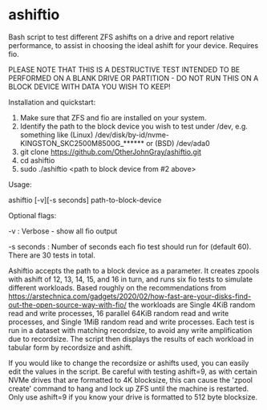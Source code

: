 # ashiftio
Bash script to test different ZFS ashifts on a drive and report relative performance, to assist in choosing the ideal ashift for your device. Requires fio.

PLEASE NOTE THAT THIS IS A DESTRUCTIVE TEST INTENDED TO BE PERFORMED ON A BLANK DRIVE OR PARTITION - DO NOT RUN THIS ON A BLOCK DEVICE WITH DATA YOU WISH TO KEEP!

Installation and quickstart:

1. Make sure that ZFS and fio are installed on your system.
2. Identify the path to the block device you wish to test under /dev, e.g. something like (Linux) /dev/disk/by-id/nvme-KINGSTON_SKC2500M8500G_****** or (BSD) /dev/ada0
3. git clone https://github.com/OtherJohnGray/ashiftio.git
4. cd ashiftio
5. sudo ./ashiftio <path to block device from #2 above>

Usage: 

ashiftio [-v][-s seconds] path-to-block-device

Optional flags:

-v : Verbose - show all fio output

-s seconds : Number of seconds each fio test should run for (default 60). There are 30 tests in total.


Ashiftio accepts the path to a block device as a parameter. It creates zpools with ashift of 12, 13, 14, 15, and 16 in turn, and runs 
six fio tests to simulate different workloads. Based roughly on the recommendations from https://arstechnica.com/gadgets/2020/02/how-fast-are-your-disks-find-out-the-open-source-way-with-fio/ the workloads are Single 4KiB random read and write processes, 
16 parallel 64KiB random read and write processes, and Single 1MiB random read and write processes. Each test is run in a dataset with matching recordsize, to avoid any write amplification due to recordsize. The script then displays the results of each workload in tabular form by recordsize and ashift.

If you would like to change the recordsize or ashifts used, you can easily edit the values in the script. Be careful with testing ashift=9, as with certain NVMe drives that are formatted to 4K blocksize, this can cause the 'zpool create' command to hang and lock up ZFS until the machine is restarted. Only use ashift=9 if you know your drive is formatted to 512 byte blocksize.



